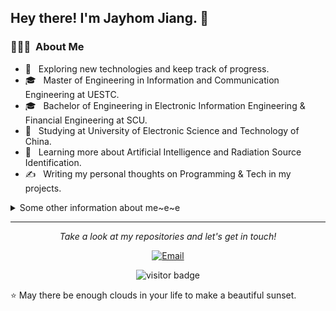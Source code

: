 <!--
### Hi there 

<!--
**Jayhom-Jiang/Jayhom-Jiang** is a ✨ _special_ ✨ repository because its `README.md` (this file) appears on your GitHub profile.

Here are some ideas to get you started:

- 🔭 I’m currently working on ...
- 🌱 I’m currently learning ...
- 👯 I’m looking to collaborate on ...
- 🤔 I’m looking for help with ...
- 💬 Ask me about ...
- 📫 How to reach me: ...
- 😄 Pronouns: ...
- ⚡ Fun fact: ...
  
-->

<h2> Hey there! I'm Jayhom Jiang. 👋</h2>

<h3> 👨🏻‍💻 &nbsp;About Me </h3>

- 🤔 &nbsp; Exploring new technologies and keep track of progress.
- 🎓 &nbsp; Master of Engineering in Information and Communication Engineering at UESTC. 
- 🎓 &nbsp; Bachelor of Engineering in Electronic Information Engineering & Financial Engineering at SCU.
- 💼 &nbsp; Studying at University of Electronic Science and Technology of China.
- 🌱 &nbsp; Learning more about Artificial Intelligence and Radiation Source Identification.
- ✍️ &nbsp; Writing my personal thoughts on Programming & Tech in my projects.

<details>
  <summary>Some other information about me~e~e</summary> 
  
<h3> 🛠 &nbsp;Tech Stack</h3>

- 💻 &nbsp;
  ![Python](https://img.shields.io/badge/-Python-333333?style=flat&logo=python)
  ![MATLAB](https://img.shields.io/badge/-Matlab-333333?style=flat&logo=matlab)
  ![C++](https://img.shields.io/badge/-C++-333333?style=flat&logo=C%2B%2B&logoColor=00599C)
  ![C](https://img.shields.io/badge/-C-333333?style=flat&logo=C&logoColor=00599C)
<!--   
  ![Java](https://img.shields.io/badge/-Java-333333?style=flat&logo=Java&logoColor=007396)
  ![C++](https://img.shields.io/badge/-C++-333333?style=flat&logo=C%2B%2B&logoColor=00599C)
  ![R (Statistics)](https://img.shields.io/badge/-R-333333?style=flat&logo=R&logoColor=276DC3)
-->
- 🌐 &nbsp;
  ![JavaScript](https://img.shields.io/badge/-JavaScript-333333?style=flat&logo=javascript)
<!--
  ![HTML5](https://img.shields.io/badge/-HTML5-333333?style=flat&logo=HTML5)
  ![CSS](https://img.shields.io/badge/-CSS-333333?style=flat&logo=CSS3&logoColor=1572B6)
  ![Bootstrap](https://img.shields.io/badge/-Bootstrap-333333?style=flat&logo=bootstrap&logoColor=563D7C)
  ![Node.js](https://img.shields.io/badge/-Node.js-333333?style=flat&logo=node.js)
  ![React](https://img.shields.io/badge/-React-333333?style=flat&logo=react)
-->
- 🛢 &nbsp;
  ![MySQL](https://img.shields.io/badge/-MySQL-333333?style=flat&logo=mysql)
<!--
  ![MongoDB](https://img.shields.io/badge/-MongoDB-333333?style=flat&logo=mongodb)
-->
- ⚙️ &nbsp;
  ![GitHub](https://img.shields.io/badge/-GitHub-333333?style=flat&logo=github)
<!--
  ![Git](https://img.shields.io/badge/-Git-333333?style=flat&logo=git)
  ![Markdown](https://img.shields.io/badge/-Markdown-333333?style=flat&logo=markdown)
-->
- 🔧 &nbsp;
  ![Pycharm](https://img.shields.io/badge/-Pycharm-333333?style=flat&logo=pycharm&logoColor=007ACC)
  ![Visual Studio Code](https://img.shields.io/badge/-Visual%20Studio%20Code-333333?style=flat&logo=visual-studio-code&logoColor=007ACC)
  ![Xcode](https://img.shields.io/badge/-Xcode-333333?style=flat&logo=xcode&logoColor=007ACC)
<!--
  ![RStudio](https://img.shields.io/badge/-RStudio-333333?style=flat&logo=rstudio)
  ![Eclipse](https://img.shields.io/badge/-Eclipse-333333?style=flat&logo=eclipse-ide&logoColor=2C2255)
-->
- 🖥 &nbsp;
  ![Photoshop](https://img.shields.io/badge/-Photoshop-333333?style=flat&logo=adobe-photoshop)
  ![Premiere](https://img.shields.io/badge/-Premiere-333333?style=flat&logo=adobe-premiere-pro)
  ![Dreamweaver](https://img.shields.io/badge/-Dreamweaver-333333?style=flat&logo=adobe-Dreamweaver)
  ![AfterEffects](https://img.shields.io/badge/-AfterEffects-333333?style=flat&logo=adobe-after-effects)
<!--
  ![Illustrator](https://img.shields.io/badge/-Illustrator-333333?style=flat&logo=adobe-illustrator)
-->
<h3> 👑 &nbsp; GitHub Statistical Reports </h3>
<br/>
<!-- 
<p align="center">
<a href="https://github.com/Jayhom-Jiang">
  <img height="180em" src="https://github-readme-stats-eight-theta.vercel.app/api?username=Jayhom-Jiang&show_icons=true&theme=algolia&include_all_commits=true&count_private=true"/>
  <img height="180em" src="https://github-readme-stats-eight-theta.vercel.app/api/top-langs/?username=Jayhom-Jiang&layout=compact&langs_count=8&theme=algolia"/>
</a>
</p>
-->
 
<p align="left">
<a href="https://github.com/Jayhom-Jiang">
  <img height="180em" src="https://github-readme-stats-eight-theta.vercel.app/api?username=Jayhom-Jiang&show_icons=true&theme=algolia&include_all_commits=true&count_private=true" />
  <img height="180em" src="https://github-readme-stats-eight-theta.vercel.app/api/top-langs/?username=Jayhom-Jiang&theme=algolia&layout=compact&langs_count=5" />
</a>
</p>
  

<!--
<h3> 🤝🏻 &nbsp;Connect with Me </h3>

<p align="center">
<a href="https://www.adityavsingh.com/"><img alt="Website" src="https://img.shields.io/badge/Website-www.adityavsingh.com-blue?style=flat-square&logo=google-chrome"></a>
<a href="https://www.linkedin.com/in/AVS1508/"><img alt="LinkedIn" src="https://img.shields.io/badge/LinkedIn-Aditya%20Vikram%20Singh-blue?style=flat-square&logo=linkedin"></a>
<a href="https://www.instagram.com/adityavs_/"><img alt="Instagram" src="https://img.shields.io/badge/Instagram-adityavs__-blue?style=flat-square&logo=instagram"></a>
<a href="mailto:avsingh@umass.edu"><img alt="Email" src="https://img.shields.io/badge/Email-avsingh@umass.edu-blue?style=flat-square&logo=gmail"></a>
</p>
-->

</details>
  
<hr>
<p align="center">
  <i>Take a look at my repositories and let's get in touch!</i>
<p align="center">
<a href="mailto:Wayne_Jiang1996@outlook.com"><img alt="Email" src="https://img.shields.io/badge/Email-Wayne_Jiang1996@outlook.com-blue?style=flat-square&logo=microsoft"></a>
</p>
<!--
<p align="center">
<a href= "https://github.com/halfrost/Halfrost-Field/"><img src="https://img.icons8.com/material-outlined/27/000000/ball-point-pen.png"/></a>
<a href= "https://www.linkedin.com/in/halffrost/"><img src="https://img.icons8.com/material-outlined/30/000000/linkedin.png"/></a>
<a href= "https://twitter.com/halffrost"><img src="https://img.icons8.com/material-outlined/30/000000/twitter.png"/></a>
<a href= "https://halfrost.com"><img src="https://img.icons8.com/material-outlined/27/000000/geography.png"/></a>
-->
</p>

<p  align="center">
<img src="https://visitor-badge.laobi.icu/badge?page_id=Jayhom-Jiang.Jayhom-Jiang" alt="visitor badge"/>       
</p>
⭐️ May there be enough clouds in your life to make a beautiful sunset.
